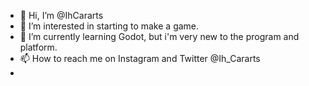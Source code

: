 - 👋 Hi, I’m @IhCararts
- 👀 I’m interested in starting to make a game.
- 🌱 I’m currently learning Godot, but i'm very new to the program and platform.
- 📫 How to reach me on Instagram and Twitter @Ih_Cararts
- 
